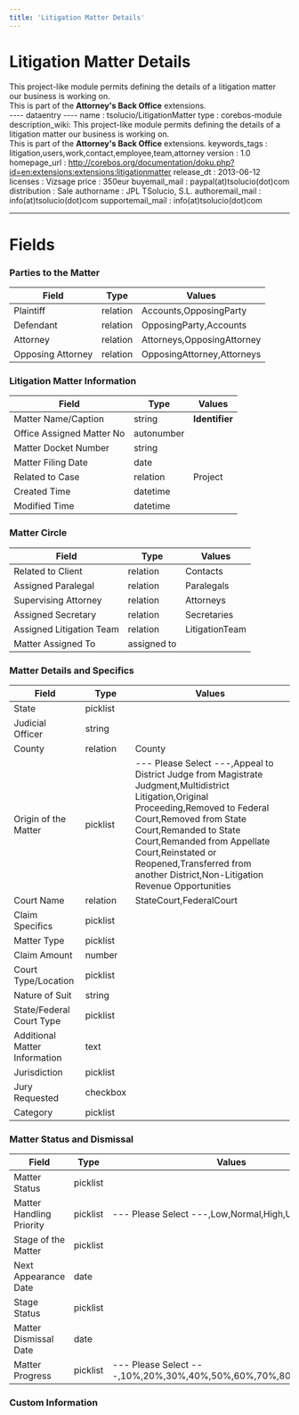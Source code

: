 ```yaml
---
title: 'Litigation Matter Details'
---
```


Litigation Matter Details
=========================

This project-like module permits defining the details of a litigation
matter our business is working on.  
This is part of the **Attorney's Back Office** extensions.  
---- dataentry ---- name : tsolucio/LitigationMatter type :
corebos-module description\_wiki: This project-like module permits
defining the details of a litigation matter our business is working
on.  
This is part of the **Attorney's Back Office** extensions.
keywords\_tags : litigation,users,work,contact,employee,team,attorney
version : 1.0 homepage\_url :
<http://corebos.org/documentation/doku.php?id=en:extensions:extensions:litigationmatter>
release\_dt : 2013-06-12 licenses : Vizsage price : 350eur
buyemail\_mail : paypal(at)tsolucio(dot)com distribution : Sale
authorname : JPL TSolucio, S.L. authoremail\_mail :
info(at)tsolucio(dot)com supportemail\_mail : info(at)tsolucio(dot)com

------------------------------------------------------------------------

  

Fields
======

### Parties to the Matter

<table>
<thead>
<tr class="header">
<th>Field</th>
<th>Type</th>
<th>Values</th>
</tr>
</thead>
<tbody>
<tr class="odd">
<td>Plaintiff</td>
<td>relation</td>
<td>Accounts,OpposingParty</td>
</tr>
<tr class="even">
<td>Defendant</td>
<td>relation</td>
<td>OpposingParty,Accounts</td>
</tr>
<tr class="odd">
<td>Attorney</td>
<td>relation</td>
<td>Attorneys,OpposingAttorney</td>
</tr>
<tr class="even">
<td>Opposing Attorney</td>
<td>relation</td>
<td>OpposingAttorney,Attorneys</td>
</tr>
</tbody>
</table>

### Litigation Matter Information

<table>
<thead>
<tr class="header">
<th>Field</th>
<th>Type</th>
<th>Values</th>
</tr>
</thead>
<tbody>
<tr class="odd">
<td>Matter Name/Caption</td>
<td>string</td>
<td><strong>Identifier</strong></td>
</tr>
<tr class="even">
<td>Office Assigned Matter No</td>
<td>autonumber</td>
<td></td>
</tr>
<tr class="odd">
<td>Matter Docket Number</td>
<td>string</td>
<td></td>
</tr>
<tr class="even">
<td>Matter Filing Date</td>
<td>date</td>
<td></td>
</tr>
<tr class="odd">
<td>Related to Case</td>
<td>relation</td>
<td>Project</td>
</tr>
<tr class="even">
<td>Created Time</td>
<td>datetime</td>
<td></td>
</tr>
<tr class="odd">
<td>Modified Time</td>
<td>datetime</td>
<td></td>
</tr>
</tbody>
</table>

### Matter Circle

<table>
<thead>
<tr class="header">
<th>Field</th>
<th>Type</th>
<th>Values</th>
</tr>
</thead>
<tbody>
<tr class="odd">
<td>Related to Client</td>
<td>relation</td>
<td>Contacts</td>
</tr>
<tr class="even">
<td>Assigned Paralegal</td>
<td>relation</td>
<td>Paralegals</td>
</tr>
<tr class="odd">
<td>Supervising Attorney</td>
<td>relation</td>
<td>Attorneys</td>
</tr>
<tr class="even">
<td>Assigned Secretary</td>
<td>relation</td>
<td>Secretaries</td>
</tr>
<tr class="odd">
<td>Assigned Litigation Team</td>
<td>relation</td>
<td>LitigationTeam</td>
</tr>
<tr class="even">
<td>Matter Assigned To</td>
<td>assigned to</td>
<td></td>
</tr>
</tbody>
</table>

### Matter Details and Specifics

<table>
<thead>
<tr class="header">
<th>Field</th>
<th>Type</th>
<th>Values</th>
</tr>
</thead>
<tbody>
<tr class="odd">
<td>State</td>
<td>picklist</td>
<td></td>
</tr>
<tr class="even">
<td>Judicial Officer</td>
<td>string</td>
<td></td>
</tr>
<tr class="odd">
<td>County</td>
<td>relation</td>
<td>County</td>
</tr>
<tr class="even">
<td>Origin of the Matter</td>
<td>picklist</td>
<td>--- Please Select ---,Appeal to District Judge from Magistrate Judgment,Multidistrict Litigation,Original Proceeding,Removed to Federal Court,Removed from State Court,Remanded to State Court,Remanded from Appellate Court,Reinstated or Reopened,Transferred from another District,Non-Litigation Revenue Opportunities</td>
</tr>
<tr class="odd">
<td>Court Name</td>
<td>relation</td>
<td>StateCourt,FederalCourt</td>
</tr>
<tr class="even">
<td>Claim Specifics</td>
<td>picklist</td>
<td></td>
</tr>
<tr class="odd">
<td>Matter Type</td>
<td>picklist</td>
<td></td>
</tr>
<tr class="even">
<td>Claim Amount</td>
<td>number</td>
<td></td>
</tr>
<tr class="odd">
<td>Court Type/Location</td>
<td>picklist</td>
<td></td>
</tr>
<tr class="even">
<td>Nature of Suit</td>
<td>string</td>
<td></td>
</tr>
<tr class="odd">
<td>State/Federal Court Type</td>
<td>picklist</td>
<td></td>
</tr>
<tr class="even">
<td>Additional Matter Information</td>
<td>text</td>
<td></td>
</tr>
<tr class="odd">
<td>Jurisdiction</td>
<td>picklist</td>
<td></td>
</tr>
<tr class="even">
<td>Jury Requested</td>
<td>checkbox</td>
<td></td>
</tr>
<tr class="odd">
<td>Category</td>
<td>picklist</td>
<td></td>
</tr>
</tbody>
</table>

### Matter Status and Dismissal

<table>
<thead>
<tr class="header">
<th>Field</th>
<th>Type</th>
<th>Values</th>
</tr>
</thead>
<tbody>
<tr class="odd">
<td>Matter Status</td>
<td>picklist</td>
<td></td>
</tr>
<tr class="even">
<td>Matter Handling Priority</td>
<td>picklist</td>
<td>--- Please Select ---,Low,Normal,High,Urgent</td>
</tr>
<tr class="odd">
<td>Stage of the Matter</td>
<td>picklist</td>
<td></td>
</tr>
<tr class="even">
<td>Next Appearance Date</td>
<td>date</td>
<td></td>
</tr>
<tr class="odd">
<td>Stage Status</td>
<td>picklist</td>
<td></td>
</tr>
<tr class="even">
<td>Matter Dismissal Date</td>
<td>date</td>
<td></td>
</tr>
<tr class="odd">
<td>Matter Progress</td>
<td>picklist</td>
<td>--- Please Select ---,10%,20%,30%,40%,50%,60%,70%,80%,90%,100%</td>
</tr>
</tbody>
</table>

### Custom Information
